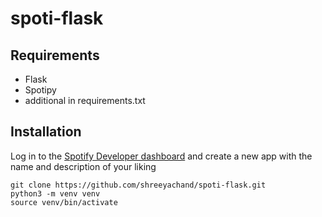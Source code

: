 # spoti-flask


## Requirements
- Flask
- Spotipy
- additional in requirements.txt
## Installation
Log in to the [Spotify Developer dashboard](https://developer.spotify.com/dashboard/applications) and create a new app with the name and description of your liking

```
git clone https://github.com/shreeyachand/spoti-flask.git
python3 -m venv venv
source venv/bin/activate
```
